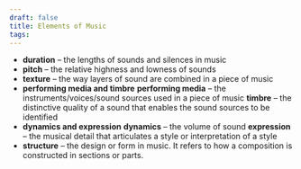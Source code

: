 ```yaml
---
draft: false
title: Elements of Music
tags:
---
```

- **duration** – the lengths of sounds and silences in music
- **pitch** – the relative highness and lowness of sounds
- **texture** – the way layers of sound are combined in a piece of music
- **performing media and timbre**
    **performing media** – the instruments/voices/sound sources used in a piece of music
    **timbre** – the distinctive quality of a sound that enables the sound sources to be identified
- **dynamics and expression**
    **dynamics** – the volume of sound
    **expression** – the musical detail that articulates a style or interpretation of a style
- **structure** – the design or form in music. It refers to how a composition is constructed in sections or parts.
